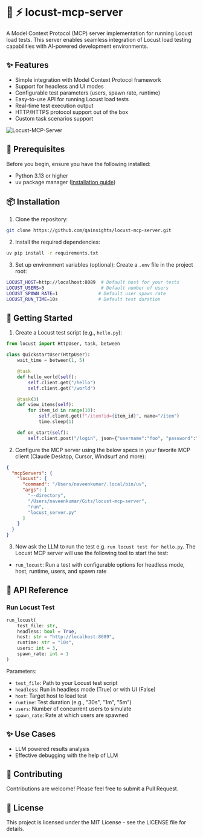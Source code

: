 # 🚀 ⚡️ locust-mcp-server

A Model Context Protocol (MCP) server implementation for running Locust load tests. This server enables seamless integration of Locust load testing capabilities with AI-powered development environments.

## ✨ Features

- Simple integration with Model Context Protocol framework
- Support for headless and UI modes
- Configurable test parameters (users, spawn rate, runtime)
- Easy-to-use API for running Locust load tests
- Real-time test execution output
- HTTP/HTTPS protocol support out of the box
- Custom task scenarios support

![Locust-MCP-Server](./images/locust-mcp.png)

## 🔧 Prerequisites

Before you begin, ensure you have the following installed:

- Python 3.13 or higher
- uv package manager ([Installation guide](https://github.com/astral-sh/uv))

## 📦 Installation

1. Clone the repository:

```bash
git clone https://github.com/qainsights/locust-mcp-server.git
```

2. Install the required dependencies:

```bash
uv pip install -r requirements.txt
```

3. Set up environment variables (optional):
   Create a `.env` file in the project root:

```bash
LOCUST_HOST=http://localhost:8089  # Default host for your tests
LOCUST_USERS=3                     # Default number of users
LOCUST_SPAWN_RATE=1               # Default user spawn rate
LOCUST_RUN_TIME=10s               # Default test duration
```

## 🚀 Getting Started

1. Create a Locust test script (e.g., `hello.py`):

```python
from locust import HttpUser, task, between

class QuickstartUser(HttpUser):
    wait_time = between(1, 5)

    @task
    def hello_world(self):
        self.client.get("/hello")
        self.client.get("/world")

    @task(3)
    def view_items(self):
        for item_id in range(10):
            self.client.get(f"/item?id={item_id}", name="/item")
            time.sleep(1)

    def on_start(self):
        self.client.post("/login", json={"username":"foo", "password":"bar"})
```

2. Configure the MCP server using the below specs in your favorite MCP client (Claude Desktop, Cursor, Windsurf and more):

```json
{
  "mcpServers": {
    "locust": {
      "command": "/Users/naveenkumar/.local/bin/uv",
      "args": [
        "--directory",
        "/Users/naveenkumar/Gits/locust-mcp-server",
        "run",
        "locust_server.py"
      ]
    }
  }
}
```

3. Now ask the LLM to run the test e.g. `run locust test for hello.py`. The Locust MCP server will use the following tool to start the test:

- `run_locust`: Run a test with configurable options for headless mode, host, runtime, users, and spawn rate

## 📝 API Reference

### Run Locust Test

```python
run_locust(
    test_file: str,
    headless: bool = True,
    host: str = "http://localhost:8089",
    runtime: str = "10s",
    users: int = 3,
    spawn_rate: int = 1
)
```

Parameters:

- `test_file`: Path to your Locust test script
- `headless`: Run in headless mode (True) or with UI (False)
- `host`: Target host to load test
- `runtime`: Test duration (e.g., "30s", "1m", "5m")
- `users`: Number of concurrent users to simulate
- `spawn_rate`: Rate at which users are spawned

## ✨ Use Cases

- LLM powered results analysis
- Effective debugging with the help of LLM

## 🤝 Contributing

Contributions are welcome! Please feel free to submit a Pull Request.

## 📄 License

This project is licensed under the MIT License - see the LICENSE file for details.
